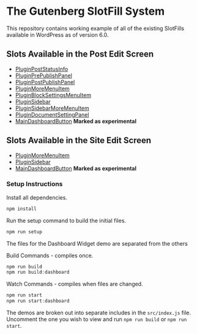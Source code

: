 # The Gutenberg SlotFill System

This repository contains working example of all of the existing SlotFills available in WordPress as of version 6.0.

## Slots Available in the Post Edit Screen

-   [PluginPostStatusInfo](./plugin-post-status-info.md)
-   [PluginPrePublishPanel](./plugin-pre-publish-panel.md)
-   [PluginPostPublishPanel](./plugin-post-publish-panel.md)
-   [PluginMoreMenuItem](./plugin-more-menu-item.md)
-   [PluginBlockSettingsMenuItem](./plugin-block-settings-menu-item.md)
-   [PluginSidebar](./plugin-sidebar.md)
-   [PluginSidebarMoreMenuItem](./plugin-sidebar-more-menu-item.md)
-   [PluginDocumentSettingPanel](./plugin-document-setting-panel.md)
-   [MainDashboardButton](https://developer.wordpress.org/block-editor/reference-guides/slotfills/main-dashboard-button/#post-editor-example) **Marked as experimental**

## Slots Available in the Site Edit Screen

-   [PluginMoreMenuItem](./plugin-more-menu-item.md)
-   [PluginSidebar](./plugin-sidebar.md)
-   [MainDashboardButton](https://developer.wordpress.org/block-editor/reference-guides/slotfills/main-dashboard-button/#site-editor-example) **Marked as experimental**

### Setup Instructions

Install all dependencies.

```js
npm install
```

Run the setup command to build the initial files.

```js
npm run setup
```

The files for the Dashboard Widget demo are separated from the others

Build Commands - compiles once.

```js
npm run build
npm run build:dashboard
```

Watch Commands - compiles when files are changed.

```js
npm run start
npm run start:dashboard
```

The demos are broken out into separate includes in the `src/index.js` file. Uncomment the one you wish to view and run `npm run build` or `npm run start`.
